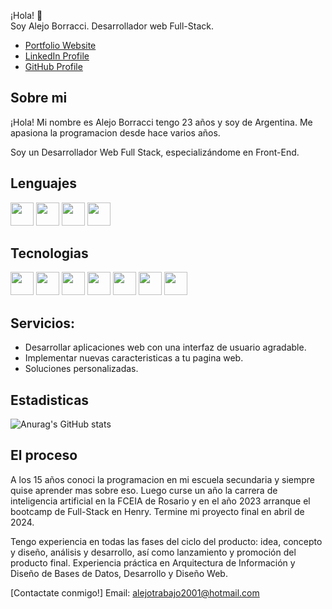 ¡Hola! :wave: <br> Soy Alejo Borracci.
Desarrollador web Full-Stack.

* [Portfolio Website](https://alejoborracci.vercel.app/ "Portfolio Website")
* [LinkedIn Profile](https://www.linkedin.com/in/alejo-borracci-2323a6199/ "LinkedIn Profile")
* [GitHub Profile](https://github.com/alejoborracci21 "GitHub Profile")

## Sobre mi


¡Hola! Mi nombre es Alejo Borracci tengo 23 años y soy de Argentina.
Me apasiona la programacion desde hace varios años.

Soy un Desarrollador Web Full Stack, especializándome en Front-End.

## Lenguajes

<a><img src="https://cdn.jsdelivr.net/gh/devicons/devicon@latest/icons/javascript/javascript-original.svg" width="37"/><a/>
<a><img src="https://cdn.jsdelivr.net/gh/devicons/devicon@latest/icons/html5/html5-original.svg" width="37"/><a/>
<a><img src="https://cdn.jsdelivr.net/gh/devicons/devicon@latest/icons/css3/css3-original.svg" width="37"/><a/>
<a><img src="https://cdn.jsdelivr.net/gh/devicons/devicon@latest/icons/typescript/typescript-original.svg" width="37"/><a/>

## Tecnologias

<a><img src="https://cdn.jsdelivr.net/gh/devicons/devicon@latest/icons/react/react-original.svg" width="37"/><a/>
<a><img src="https://cdn.jsdelivr.net/gh/devicons/devicon@latest/icons/redux/redux-original.svg" width="37"/><a/>
<a><img src="https://cdn.jsdelivr.net/gh/devicons/devicon@latest/icons/sequelize/sequelize-original.svg" width="37"/><a/>
<a><img src="https://cdn.jsdelivr.net/gh/devicons/devicon@latest/icons/postgresql/postgresql-original.svg" width="37"/><a/>
<a><img src="https://cdn.jsdelivr.net/gh/devicons/devicon@latest/icons/express/express-original.svg" width="37"/><a/>
<a><img src="https://cdn.jsdelivr.net/gh/devicons/devicon@latest/icons/npm/npm-original-wordmark.svg" width="37"/><a/>
<a><img src="https://cdn.jsdelivr.net/gh/devicons/devicon@latest/icons/nextjs/nextjs-original-wordmark.svg" width="37"/><a/>


## Servicios:

- Desarrollar aplicaciones web con una interfaz de usuario agradable.
- Implementar nuevas caracteristicas a tu pagina web.
- Soluciones personalizadas.
  
## Estadisticas

![Anurag's GitHub stats](https://github-readme-stats.vercel.app/api?username=alejoborracci21&show_icons=true)

## El proceso

A los 15 años conoci la programacion en mi escuela secundaria y siempre quise aprender mas sobre eso. Luego curse un año la carrera de inteligencia artificial en la FCEIA de Rosario y en el año 2023 arranque el bootcamp de Full-Stack en Henry. Termine mi proyecto final en abril de 2024.

Tengo experiencia en todas las fases del ciclo del producto: idea, concepto y diseño, análisis y desarrollo, así como lanzamiento y promoción del producto final. Experiencia práctica en Arquitectura de Información y Diseño de Bases de Datos, Desarrollo y Diseño Web.

[Contactate conmigo!]  Email: alejotrabajo2001@hotmail.com
